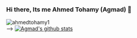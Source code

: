 ### Hi there, Its me Ahmed Tohamy (Agmad) 👋

<img src="https://komarev.com/ghpvc/?username=ahmedtohamy1&style=flat-square" alt="ahmedtohamy1" /><br>
-->
[![Agmad's github stats](https://github-readme-stats.vercel.app/api?username=ahmedtohamy1)](https://github.com/ahmedtohamy1)
